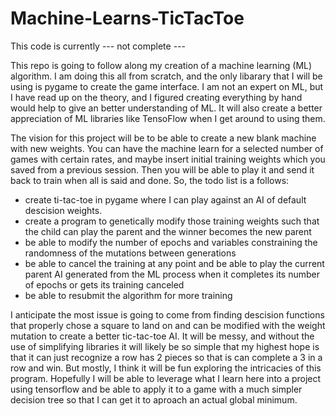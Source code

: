 # Machine-Learns-TicTacToe
This code is currently --- not complete ---

This repo is going to follow along my creation of a machine learning (ML) algorithm. I am doing this all from scratch, and the only libarary that I will be using is pygame to create the game interface. I am not an expert on ML, but I have read up on the theory, and I figured creating everything by hand would help to give an better understanding of ML. It will also create a better appreciation of ML libraries like TensoFlow when I get around to using them.

The vision for this project will be to be able to create a new blank machine with new weights. You can have the machine learn for a selected number of games with certain rates, and maybe insert initial training weights which you saved from a previous session. Then you will be able to play it and send it back to train when all is said and done. So, the  todo list is a follows:
 - create ti-tac-toe in pygame where I can play against an AI of default descision weights.
 - create a program to genetically modify those training weights such that the child can play the parent and the winner becomes the new parent
 - be able to modify the number of epochs and variables constraining the randomness of the mutations between generations
 - be able to cancel the training at any point and be able to play the current parent AI generated from the ML process when it completes its number of epochs or gets its training    canceled
 - be able to resubmit the algorithm for more training
 
I anticipate the most issue is going to come from finding descision functions that properly chose a square to land on and can be modified with the weight mutation to create  a better tic-tac-toe AI. It will be messy, and without the use of simplifying libraries it will likely be so simple that my highest hope is that it can just recognize a row has 2 pieces so that is can complete a 3 in a row and win. But mostly, I think it will  be fun exploring the intricacies of this program. Hopefully I will be able to leverage what I learn here into a project using tensorflow and be able to apply it to a game with a much simpler decision tree so that I can get it to aproach an actual global minimum.
